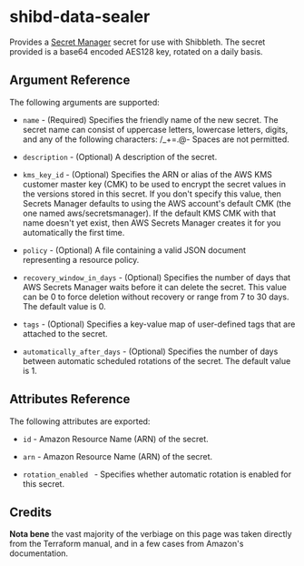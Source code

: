 # shibd-data-sealer

Provides a [Secret Manager](https://aws.amazon.com/secrets-manager/)
secret for use with Shibbleth. The secret provided is a base64 encoded
AES128 key, rotated on a daily basis.

Argument Reference
-----------------

The following arguments are supported:

* `name` - (Required) Specifies the friendly name of the new secret.
The secret name can consist of uppercase letters, lowercase letters,
digits, and any of the following characters: /_+=.@- Spaces are not
permitted.

* `description` - (Optional) A description of the secret.

* `kms_key_id` - (Optional) Specifies the ARN or alias of the AWS
KMS customer master key (CMK) to be used to encrypt the secret
values in the versions stored in this secret. If you don't specify
this value, then Secrets Manager defaults to using the AWS account's
default CMK (the one named aws/secretsmanager). If the default KMS
CMK with that name doesn't yet exist, then AWS Secrets Manager
creates it for you automatically the first time.

* `policy` - (Optional) A file containing a valid JSON document
representing a resource policy.

* `recovery_window_in_days` - (Optional) Specifies the number of
days that AWS Secrets Manager waits before it can delete the secret.
This value can be 0 to force deletion without recovery or range
from 7 to 30 days. The default value is 0.

* `tags` - (Optional) Specifies a key-value map of user-defined
tags that are attached to the secret.

* `automatically_after_days` - (Optional) Specifies the number of
days between automatic scheduled rotations of the secret. The default
value is 1.

 
Attributes Reference
--------------------

The following attributes are exported:

* `id` - Amazon Resource Name (ARN) of the secret.

* `arn` - Amazon Resource Name (ARN) of the secret.

* `rotation_enabled ` - Specifies whether automatic rotation is
enabled for this secret.

Credits
--------------------

**Nota bene** the vast majority of the verbiage on this page was
taken directly from the Terraform manual, and in a few cases from
Amazon's documentation.
